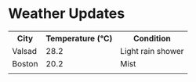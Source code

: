 # Weather Updates

<!-- WEATHER-UPDATE-START -->
<table><tr><th>City</th><th>Temperature (°C)</th><th>Condition</th></tr><tr><td>Valsad</td><td>28.2</td><td>Light rain shower</td></tr><tr><td>Boston</td><td>20.2</td><td>Mist</td></tr><tr><td></td><td></td><td></td></tr></table>
<!-- WEATHER-UPDATE-END -->
